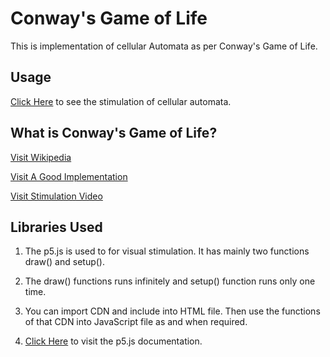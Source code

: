 # Conway's Game of Life

This is implementation of cellular Automata as per Conway's Game of Life.

## Usage

[Click Here](https://mayuraitavadekar.github.io/conways-game-of-life/) to see the stimulation of cellular automata. 

## What is Conway's Game of Life?

[Visit Wikipedia](https://en.wikipedia.org/wiki/Conway%27s_Game_of_Life)

[Visit A Good Implementation](https://www.youtube.com/watch?v=FWSR_7kZuYg&t=1542s)

[Visit Stimulation Video](https://www.youtube.com/watch?v=C2vgICfQawE)

## Libraries Used

1. The p5.js is used to for visual stimulation. It has mainly two functions draw() and setup(). 

2. The draw() functions runs infinitely and setup() function runs only one time. 

3. You can import CDN and include into HTML file. Then use the functions of that CDN into JavaScript file as and when required. 

4. [Click Here](https://p5js.org/) to visit the p5.js documentation.
